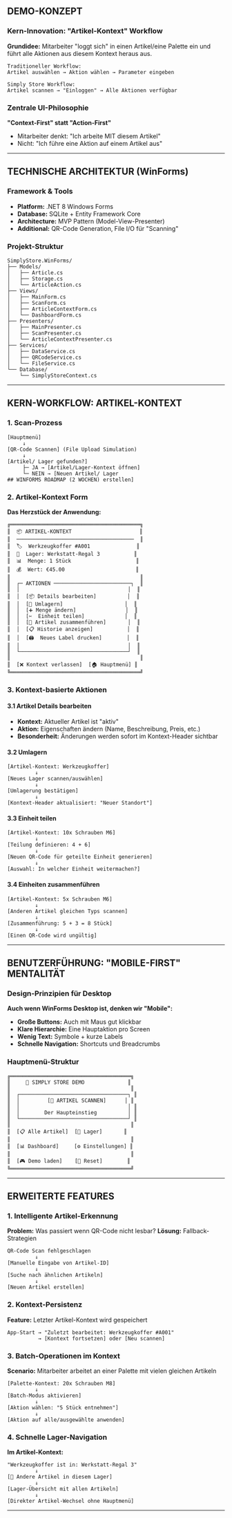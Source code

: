 ## DEMO-KONZEPT

### Kern-Innovation: "Artikel-Kontext" Workflow
**Grundidee:** Mitarbeiter "loggt sich" in einen Artikel/eine Palette ein und führt alle Aktionen aus diesem Kontext heraus aus.

```
Traditioneller Workflow:
Artikel auswählen → Aktion wählen → Parameter eingeben

Simply Store Workflow:
Artikel scannen → "Einloggen" → Alle Aktionen verfügbar
```

### Zentrale UI-Philosophie
**"Context-First" statt "Action-First"**
- Mitarbeiter denkt: "Ich arbeite MIT diesem Artikel"
- Nicht: "Ich führe eine Aktion auf einem Artikel aus"

---

## TECHNISCHE ARCHITEKTUR (WinForms)

### Framework & Tools
- **Platform:** .NET 8 Windows Forms
- **Database:** SQLite + Entity Framework Core
- **Architecture:** MVP Pattern (Model-View-Presenter)
- **Additional:** QR-Code Generation, File I/O für "Scanning"

### Projekt-Struktur
```
SimplyStore.WinForms/
├── Models/
│   ├── Article.cs
│   ├── Storage.cs
│   └── ArticleAction.cs
├── Views/
│   ├── MainForm.cs
│   ├── ScanForm.cs
│   ├── ArticleContextForm.cs
│   └── DashboardForm.cs
├── Presenters/
│   ├── MainPresenter.cs
│   ├── ScanPresenter.cs
│   └── ArticleContextPresenter.cs
├── Services/
│   ├── DataService.cs
│   ├── QRCodeService.cs
│   └── FileService.cs
└── Database/
    └── SimplyStoreContext.cs
```

---

## KERN-WORKFLOW: ARTIKEL-KONTEXT

### 1. Scan-Prozess
```
[Hauptmenü] 
     ↓
[QR-Code Scannen] (File Upload Simulation)
     ↓
[Artikel/ Lager gefunden?] 
     ├─ JA → [Artikel/Lager-Kontext öffnen]
     └─ NEIN → [Neuen Artikel/ Lager
## WINFORMS ROADMAP (2 WOCHEN) erstellen]
```

### 2. Artikel-Kontext Form
**Das Herzstück der Anwendung:**

```
╔══════════════════════════════════════════╗
║  📦 ARTIKEL-KONTEXT                      ║
║  ──────────────────────────────────────  ║
║  🏷️  Werkzeugkoffer #A001               ║
║  📍  Lager: Werkstatt-Regal 3           ║
║  📊  Menge: 1 Stück                     ║
║  💰  Wert: €45.00                       ║
║                                          ║
║  ┌─ AKTIONEN ─────────────────────────┐  ║
║  │                                   │  ║
║  │  [📦 Details bearbeiten]          │  ║
║  │  [📍 Umlagern]                    │  ║
║  │  [➕ Menge ändern]                │  ║
║  │  [✂️  Einheit teilen]             │  ║
║  │  [🔄 Artikel zusammenführen]       │  ║
║  │  [📋 Historie anzeigen]           │  ║
║  │  [🖨️  Neues Label drucken]        │  ║
║  │                                   │  ║
║  └───────────────────────────────────┘  ║
║                                          ║
║  [❌ Kontext verlassen]  [🏠 Hauptmenü] ║
╚══════════════════════════════════════════╝
```

### 3. Kontext-basierte Aktionen

#### 3.1 Artikel Details bearbeiten
- **Kontext:** Aktueller Artikel ist "aktiv"
- **Aktion:** Eigenschaften ändern (Name, Beschreibung, Preis, etc.)
- **Besonderheit:** Änderungen werden sofort im Kontext-Header sichtbar

#### 3.2 Umlagern
```
[Artikel-Kontext: Werkzeugkoffer]
         ↓
[Neues Lager scannen/auswählen]
         ↓
[Umlagerung bestätigen]
         ↓
[Kontext-Header aktualisiert: "Neuer Standort"]
```

#### 3.3 Einheit teilen
```
[Artikel-Kontext: 10x Schrauben M6]
         ↓
[Teilung definieren: 4 + 6]
         ↓
[Neuen QR-Code für geteilte Einheit generieren]
         ↓
[Auswahl: In welcher Einheit weitermachen?]
```

#### 3.4 Einheiten zusammenführen
```
[Artikel-Kontext: 5x Schrauben M6]
         ↓
[Anderen Artikel gleichen Typs scannen]
         ↓
[Zusammenführung: 5 + 3 = 8 Stück]
         ↓
[Einen QR-Code wird ungültig]
```

---

## BENUTZERFÜHRUNG: "MOBILE-FIRST" MENTALITÄT

### Design-Prinzipien für Desktop
**Auch wenn WinForms Desktop ist, denken wir "Mobile":**
- **Große Buttons:** Auch mit Maus gut klickbar
- **Klare Hierarchie:** Eine Hauptaktion pro Screen
- **Wenig Text:** Symbole + kurze Labels
- **Schnelle Navigation:** Shortcuts und Breadcrumbs

### Hauptmenü-Struktur
```
╔═══════════════════════════════════════╗
║     📱 SIMPLY STORE DEMO              ║
║                                       ║
║  ┌───────────────────────────────────┐ ║
║  │         [📱 ARTIKEL SCANNEN]      │ ║
║  │                                   │ ║
║  │        Der Haupteinstieg          │ ║
║  └───────────────────────────────────┘ ║
║                                       ║
║  [📋 Alle Artikel]  [🏪 Lager]       ║
║                                       ║
║  [📊 Dashboard]     [⚙️ Einstellungen] ║
║                                       ║
║  [🎮 Demo laden]    [🔄 Reset]        ║
╚═══════════════════════════════════════╝
```

---

## ERWEITERTE FEATURES

### 1. Intelligente Artikel-Erkennung
**Problem:** Was passiert wenn QR-Code nicht lesbar?
**Lösung:** Fallback-Strategien
```
QR-Code Scan fehlgeschlagen
         ↓
[Manuelle Eingabe von Artikel-ID]
         ↓
[Suche nach ähnlichen Artikeln]
         ↓
[Neuen Artikel erstellen]
```

### 2. Kontext-Persistenz
**Feature:** Letzter Artikel-Kontext wird gespeichert
```
App-Start → "Zuletzt bearbeitet: Werkzeugkoffer #A001"
          → [Kontext fortsetzen] oder [Neu scannen]
```

### 3. Batch-Operationen im Kontext
**Scenario:** Mitarbeiter arbeitet an einer Palette mit vielen gleichen Artikeln
```
[Palette-Kontext: 20x Schrauben M8]
         ↓
[Batch-Modus aktivieren]
         ↓
[Aktion wählen: "5 Stück entnehmen"]
         ↓
[Aktion auf alle/ausgewählte anwenden]
```

### 4. Schnelle Lager-Navigation
**Im Artikel-Kontext:**
```
"Werkzeugkoffer ist in: Werkstatt-Regal 3"
         ↓
[📍 Andere Artikel in diesem Lager]
         ↓
[Lager-Übersicht mit allen Artikeln]
         ↓
[Direkter Artikel-Wechsel ohne Hauptmenü]
```

---
